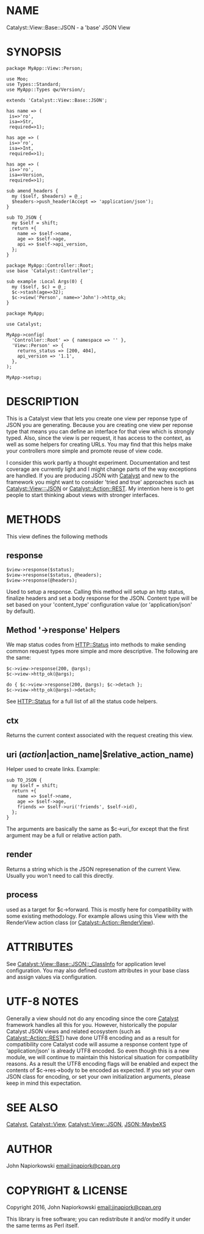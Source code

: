 # NAME

Catalyst::View::Base::JSON - a 'base' JSON View 

# SYNOPSIS

    package MyApp::View::Person;

    use Moo;
    use Types::Standard;
    use MyApp::Types qw/Version/;

    extends 'Catalyst::View::Base::JSON';

    has name => (
     is=>'ro',
     isa=>Str,
     required=>1);

    has age => (
     is=>'ro',
     isa=>Int,
     required=>1);

    has age => (
     is=>'ro',
     isa=>Version,
     required=>1);

    sub amend_headers {
      my ($self, $headers) = @_;
      $headers->push_header(Accept => 'application/json');
    }

    sub TO_JSON {
      my $self = shift;
      return +{
        name => $self->name,
        age => $self->age,
        api => $self->api_version,
      };
    }

    package MyApp::Controller::Root;
    use base 'Catalyst::Controller';

    sub example :Local Args(0) {
      my ($self, $c) = @_;
      $c->stash(age=>32);
      $c->view('Person', name=>'John')->http_ok;
    }

    package MyApp;
    
    use Catalyst;

    MyApp->config(
      'Controller::Root' => { namespace => '' },
      'View::Person' => {
        returns_status => [200, 404],
        api_version => '1.1',
      },
    );

    MyApp->setup;

# DESCRIPTION

This is a Catalyst view that lets you create one view per reponse type of JSON
you are generating.  Because you are creating one view per reponse type that means
you can define an interface for that view which is strongly typed.  Also, since
the view is per request, it has access to the context, as well as some helpers
for creating URLs.  You may find that this helps make your controllers more
simple and promote reuse of view code.

I consider this work partly a thought experiment.  Documentation and test coverage
are currently light and I might change parts of the way exceptions are handled.  If
you are producing JSON with [Catalyst](https://metacpan.org/pod/Catalyst) and new to the framework you might want to
consider 'tried and true' approaches such as [Catalyst::View:::JSON](https://metacpan.org/pod/Catalyst::View:::JSON) or
[Catalyst::Action::REST](https://metacpan.org/pod/Catalyst::Action::REST).  My intention here is to get people to start thinking
about views with stronger interfaces.

# METHODS

This view defines the following methods

## response

    $view->response($status);
    $view->response($status, @headers);
    $view->response(@headers);

Used to setup a response.  Calling this method will setup an http status, finalize
headers and set a body response for the JSON.  Content type will be set based on
your 'content\_type' configuration value (or 'application/json' by default).

## Method '->response' Helpers

We map status codes from [HTTP::Status](https://metacpan.org/pod/HTTP::Status) into methods to make sending common
request types more simple and more descriptive.  The following are the same:

    $c->view->response(200, @args);
    $c->view->http_ok(@args);

    do { $c->view->response(200, @args); $c->detach };
    $c->view->http_ok(@args)->detach;

See [HTTP::Status](https://metacpan.org/pod/HTTP::Status) for a full list of all the status code helpers.

## ctx

Returns the current context associated with the request creating this view.

## uri ($action|$action\_name|$relative\_action\_name)

Helper used to create links.  Example:

    sub TO_JSON {
      my $self = shift;
      return +{
        name => $self->name,
        age => $self->age,
        friends => $self->uri('friends', $self->id),
      };
    }

The arguments are basically the same as $c->uri\_for except that the first argument
may be a full or relative action path.

## render

Returns a string which is the JSON represenation of the current View.  Usually you
won't need to call this directly.

## process

used as a target for $c->forward.  This is mostly here for compatibility with some
existing methodology.  For example allows using this View with the RenderView action
class (or [Catalyst::Action::RenderView](https://metacpan.org/pod/Catalyst::Action::RenderView)).

# ATTRIBUTES

See [Catalyst::View::Base::JSON::\_ClassInfo](https://metacpan.org/pod/Catalyst::View::Base::JSON::_ClassInfo) for application level configuration.
You may also defined custom attributes in your base class and assign values via
configuration.

# UTF-8 NOTES

Generally a view should not do any encoding since the core [Catalyst](https://metacpan.org/pod/Catalyst)
framework handles all this for you.  However, historically the popular
Catalyst JSON views and related ecosystem (such as [Catalyst::Action::REST](https://metacpan.org/pod/Catalyst::Action::REST))
have done UTF8 encoding and as a result for compatibility core Catalyst code
will assume a response content type of 'application/json' is already UTF8 
encoded.  So even though this is a new module, we will continue to maintain this
historical situation for compatibility reasons.  As a result the UTF8 encoding
flags will be enabled and expect the contents of $c->res->body to be encoded
as expected.  If you set your own JSON class for encoding, or set your own
initialization arguments, please keep in mind this expectation.

# SEE ALSO

[Catalyst](https://metacpan.org/pod/Catalyst), [Catalyst::View](https://metacpan.org/pod/Catalyst::View), [Catalyst::View::JSON](https://metacpan.org/pod/Catalyst::View::JSON),
[JSON::MaybeXS](https://metacpan.org/pod/JSON::MaybeXS)

# AUTHOR

John Napiorkowski [email:jjnapiork@cpan.org](email:jjnapiork@cpan.org)

# COPYRIGHT & LICENSE

Copyright 2016, John Napiorkowski [email:jjnapiork@cpan.org](email:jjnapiork@cpan.org)

This library is free software; you can redistribute it and/or modify it under
the same terms as Perl itself.
